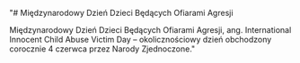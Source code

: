 "# Międzynarodowy Dzień Dzieci Będących Ofiarami Agresji

Międzynarodowy Dzień Dzieci Będących Ofiarami Agresji, ang. International Innocent Child Abuse Victim Day – okolicznościowy dzień obchodzony corocznie 4 czerwca przez Narody Zjednoczone."